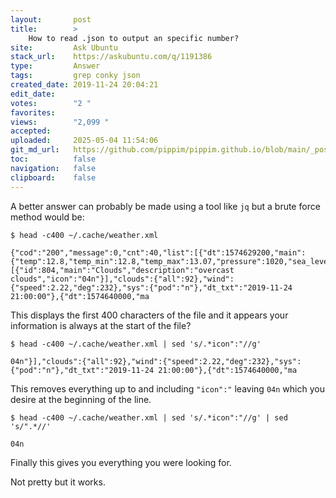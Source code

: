 ```yaml
---
layout:       post
title:        >
    How to read .json to output an specific number?
site:         Ask Ubuntu
stack_url:    https://askubuntu.com/q/1191386
type:         Answer
tags:         grep conky json
created_date: 2019-11-24 20:04:21
edit_date:    
votes:        "2 "
favorites:    
views:        "2,099 "
accepted:     
uploaded:     2025-05-04 11:54:06
git_md_url:   https://github.com/pippim/pippim.github.io/blob/main/_posts/2019/2019-11-24-How-to-read-.json-to-output-an-specific-number_.md
toc:          false
navigation:   false
clipboard:    false
---
```


A better answer can probably be made using a tool like `jq` but a brute force method would be:

``` 
$ head -c400 ~/.cache/weather.xml

{"cod":"200","message":0,"cnt":40,"list":[{"dt":1574629200,"main":{"temp":12.8,"temp_min":12.8,"temp_max":13.07,"pressure":1020,"sea_level":1020,"grnd_level":1012,"humidity":82,"temp_kf":-0.27},"weather":[{"id":804,"main":"Clouds","description":"overcast clouds","icon":"04n"}],"clouds":{"all":92},"wind":{"speed":2.22,"deg":232},"sys":{"pod":"n"},"dt_txt":"2019-11-24 21:00:00"},{"dt":1574640000,"ma
```

This displays the first 400 characters of the file and it appears your information is always at the start of the file?

``` 
$ head -c400 ~/.cache/weather.xml | sed 's/.*icon":"//g'

04n"}],"clouds":{"all":92},"wind":{"speed":2.22,"deg":232},"sys":{"pod":"n"},"dt_txt":"2019-11-24 21:00:00"},{"dt":1574640000,"ma
```

This removes everything up to and including `"icon":"` leaving `04n` which you desire at the beginning of the line.

``` 
$ head -c400 ~/.cache/weather.xml | sed 's/.*icon":"//g' | sed 's/".*//'

04n
```

Finally this gives you everything you were looking for.

Not pretty but it works.
